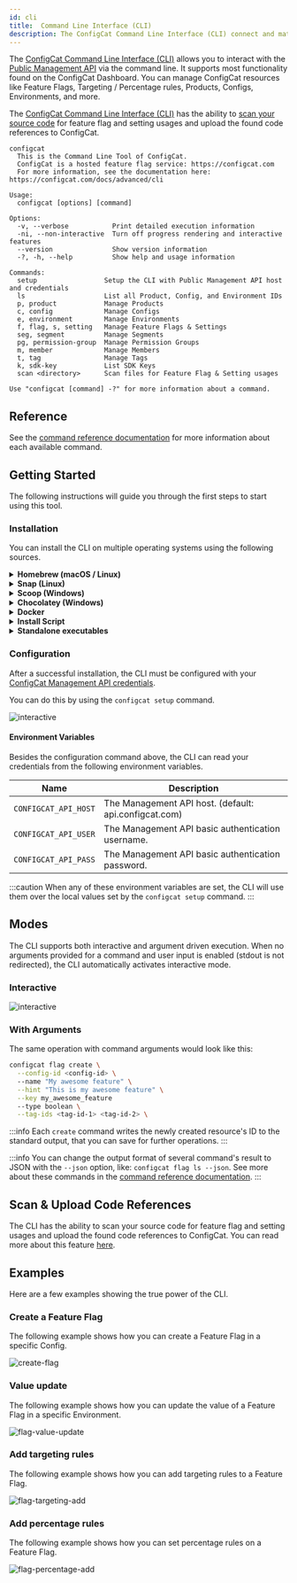 ```yaml
---
id: cli
title:  Command Line Interface (CLI)
description: The ConfigCat Command Line Interface (CLI) connect and match feature flags in your source code with feature flags in the Dashboard.
---
```


The <a target="_blank" href="https://github.com/configcat/cli">ConfigCat Command Line Interface (CLI)</a> allows you to interact with the [Public Management API](advanced/public-api.md) via the command line. It supports most functionality found on the ConfigCat Dashboard. You can manage ConfigCat resources like Feature Flags, Targeting / Percentage rules, Products, Configs, Environments, and more.

The <a target="_blank" href="https://github.com/configcat/cli">ConfigCat Command Line Interface (CLI)</a> has the ability to [scan your source code](/advanced/code-references/overview.md) for feature flag and setting usages and upload the found code references to ConfigCat.

```
configcat
  This is the Command Line Tool of ConfigCat.
  ConfigCat is a hosted feature flag service: https://configcat.com
  For more information, see the documentation here: https://configcat.com/docs/advanced/cli

Usage:
  configcat [options] [command]

Options:
  -v, --verbose           Print detailed execution information
  -ni, --non-interactive  Turn off progress rendering and interactive features
  --version               Show version information
  -?, -h, --help          Show help and usage information

Commands:
  setup                 Setup the CLI with Public Management API host and credentials
  ls                    List all Product, Config, and Environment IDs
  p, product            Manage Products
  c, config             Manage Configs
  e, environment        Manage Environments
  f, flag, s, setting   Manage Feature Flags & Settings
  seg, segment          Manage Segments
  pg, permission-group  Manage Permission Groups
  m, member             Manage Members
  t, tag                Manage Tags
  k, sdk-key            List SDK Keys
  scan <directory>      Scan files for Feature Flag & Setting usages

Use "configcat [command] -?" for more information about a command.
```

## Reference
See the <a target="_blank" href="https://configcat.github.io/cli/">command reference documentation</a> for more information about each available command.

## Getting Started
The following instructions will guide you through the first steps to start using this tool.

### Installation
You can install the CLI on multiple operating systems using the following sources.

<details>
  <summary><strong>Homebrew (macOS / Linux)</strong></summary>

Install the CLI with <a target="_blank" href="https://brew.sh">Homebrew</a> from <a target="_blank" href="https://github.com/configcat/homebrew-tap">ConfigCat's tap</a> by executing the following command:
```bash
brew tap configcat/tap
brew install configcat
```

</details>

<details>
  <summary><strong>Snap (Linux)</strong></summary>

Install the CLI with <a target="_blank" href="https://snapcraft.io">Snapcraft</a> by executing the following command:
```bash
sudo snap install configcat
```

</details>

<details>
  <summary><strong>Scoop (Windows)</strong></summary>

Install the CLI with <a target="_blank" href="https://scoop.sh">Scoop</a> from <a target="_blank" href="https://github.com/configcat/scoop-configcat">ConfigCat's bucket</a> by executing the following command:
```bash
scoop bucket add configcat https://github.com/configcat/scoop-configcat
scoop install configcat
```

</details>

<details>
  <summary><strong>Chocolatey (Windows)</strong></summary>

Install the CLI with <a target="_blank" href="https://chocolatey.org/">Chocolatey</a> by executing the following command:
```powershell
choco install configcat
```

</details>

<details>
  <summary><strong>Docker</strong></summary>

The CLI can be executed from a <a target="_blank" href="https://www.docker.com/">Docker</a> image.
```bash
docker pull configcat/cli
```
An example of how to scan a repository for feature flag & setting references with the docker image.
```bash
docker run --rm \
    --env CONFIGCAT_API_HOST=<API-HOST> \
    --env CONFIGCAT_API_USER=<API-USER> \
    --env CONFIGCAT_API_PASS=<API-PASSWORD> \
    -v /path/to/repository:/repository \
  configcat/cli scan "/repository" --print --config-id <CONFIG-ID>
```

</details>

<details>
  <summary><strong>Install Script</strong></summary>

On Unix platforms, you can install the CLI by executing an install script.
```bash
curl -fsSL "https://raw.githubusercontent.com/configcat/cli/main/scripts/install.sh" | bash
```

By default, the script downloads the OS specific artifact from the latest <a target="_blank" href="https://github.com/configcat/cli/releases">GitHub Release</a> with `curl` and moves it into the `/usr/local/bin` directory.

It might happen, that you don't have permissions to write into `/usr/local/bin`, then you should execute the install script with `sudo`.

```bash
curl -fsSL "https://raw.githubusercontent.com/configcat/cli/main/scripts/install.sh" | sudo bash
```

The script accepts the following input parameters:

Parameter | Description | Default value
--------- | ----------- | -------------
`-d`, `--dir` | The directory where the CLI should be installed. | `/usr/local/bin`
`-v`, `--version` | The desired version to install. | `latest`
`-a`, `--arch` | The desired architecture to install. | `x64`

Available **architecture** values for Linux: `x64`, `musl-x64`, `arm`, `arm64`.

Available **architecture** values for macOS: `x64`, `arm64`.

**Script usage examples**:

*Custom installation directory*:
```bash
curl -fsSL "https://raw.githubusercontent.com/configcat/cli/main/scripts/install.sh" | bash -s -- -d=/path/to/install
```

*Install a different version*:
```bash
curl -fsSL "https://raw.githubusercontent.com/configcat/cli/main/scripts/install.sh" | bash -s -- -v=1.4.2
```

*Install with custom architecture*:
```bash
curl -fsSL "https://raw.githubusercontent.com/configcat/cli/main/scripts/install.sh" | bash -s -- -a=arm
```

</details>

<details>
  <summary><strong>Standalone executables</strong></summary>

You can download the executables directly from <a target="_blank" href="https://github.com/configcat/cli/releases">GitHub Releases</a> for your desired platform.

</details>

### Configuration
After a successful installation, the CLI must be configured with your <a target="_blank" href="https://app.configcat.com/my-account/public-api-credentials">ConfigCat Management API credentials</a>.

You can do this by using the `configcat setup` command.

![interactive](/assets/cli/setup.gif)

#### Environment Variables
Besides the configuration command above, the CLI can read your credentials from the following environment variables.

Name | Description |
--------- | ----------- |
`CONFIGCAT_API_HOST` | The Management API host. (default: api.configcat.com) | 
`CONFIGCAT_API_USER` | The Management API basic authentication username. |
`CONFIGCAT_API_PASS` | The Management API basic authentication password. | 

:::caution
When any of these environment variables are set, the CLI will use them over the local values set by the `configcat setup` command.
:::

## Modes
The CLI supports both interactive and argument driven execution. When no arguments provided for a command and user input is enabled (stdout is not redirected), the CLI automatically activates interactive mode.

### Interactive

![interactive](/assets/cli/teaser.gif)

### With Arguments
The same operation with command arguments would look like this:
```bash
configcat flag create \
  --config-id <config-id> \ 
  --name "My awesome feature" \
  --hint "This is my awesome feature" \
  --key my_awesome_feature
  --type boolean \
  --tag-ids <tag-id-1> <tag-id-2> \
```

:::info
Each `create` command writes the newly created resource's ID to the standard output, that you can save for further operations.
:::

:::info
You can change the output format of several command's result to JSON with the `--json` option, like: `configcat flag ls --json`. See more about these commands in the <a target="_blank" href="https://configcat.github.io/cli/">command reference documentation</a>.
:::

## Scan & Upload Code References
The CLI has the ability to scan your source code for feature flag and setting usages and upload the found code references to ConfigCat. You can read more about this feature [here](/docs/advanced/code-references/overview).

## Examples
Here are a few examples showing the true power of the CLI.

### Create a Feature Flag
The following example shows how you can create a Feature Flag in a specific Config.

![create-flag](/assets/cli/create-flag.gif)

### Value update
The following example shows how you can update the value of a Feature Flag in a specific Environment.

![flag-value-update](/assets/cli/flag-value-update.gif)

### Add targeting rules
The following example shows how you can add targeting rules to a Feature Flag.

![flag-targeting-add](/assets/cli/flag-targeting-add.gif)

### Add percentage rules
The following example shows how you can set percentage rules on a Feature Flag.

![flag-percentage-add](/assets/cli/flag-percentage-add.gif)